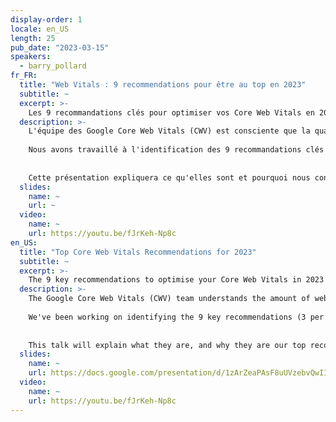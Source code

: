```yaml
---
display-order: 1
locale: en_US
length: 25
pub_date: "2023-03-15"
speakers:
  - barry_pollard
fr_FR:
  title: "Web Vitals : 9 recommendations pour être au top en 2023"
  subtitle: ~
  excerpt: >-
    Les 9 recommandations clés pour optimiser vos Core Web Vitals en 2023, par l'équipe des Google Core Web Vitals de Google.
  description: >-
    L'équipe des Google Core Web Vitals (CWV) est consciente que la quantité de recommandations en matière de performances web est écrasante et que beaucoup ne savent pas par où commencer.
    
    Nous avons travaillé à l'identification des 9 recommandations clés (3 par Core Web Vital) qui, selon nous, auront le plus d'impact et que nous recommandons aux sites d'examiner en premier. 
    
    
    Cette présentation expliquera ce qu'elles sont et pourquoi nous considérons qu'elles sont les meilleures recommandations en 2023.
  slides:
    name: ~
    url: ~
  video:
    name: ~
    url: https://youtu.be/fJrKeh-Np8c
en_US:
  title: "Top Core Web Vitals Recommendations for 2023"
  subtitle: ~
  excerpt: >-
    The 9 key recommendations to optimise your Core Web Vitals in 2023 by the Google Core Web Vitals team.
  description: >-
    The Google Core Web Vitals (CWV) team understands the amount of web performance recommendations is overwhelming and many don't know where to start.
    
    We've been working on identifying the 9 key recommendations (3 per Core Web Vital), which we think will have the most impact and which we recommend sites look at first. 
    
    
    This talk will explain what they are, and why they are our top recommendations for 2023.
  slides:
    name: ~
    url: https://docs.google.com/presentation/d/1zArZeaPAsF8uUVzebvQwIIbi6e1-Tly9bKzWP4te39o/edit#slide=id.p
  video:
    name: ~
    url: https://youtu.be/fJrKeh-Np8c
---
```

